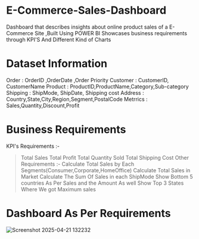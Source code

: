 # E-Commerce-Sales-Dashboard
Dashboard that describes insights about online product sales of a E-Commerce Site ,Built Using POWER BI Showcases business requirements through KPI'S And Different Kind of Charts
# Dataset Information
Order : OrderID ,OrderDate ,Order Priority
Customer : CustomerID, CustomerName
Product : ProductID,ProductName,Category,Sub-category
Shipping : ShipMode, ShipDate, Shipping cost
Address : Country,State,City,Region,Segment,PostalCode
Metrrics : Sales,Quantity,Discount,Profit
# Business Requirements
KPI's Requirements :-
>Total Sales
>Total Profit
>Total Quantity Sold
>Total Shipping Cost
Other Requirements :-
>Calculate Total Sales by Each Segments(Consumer,Corporate,HomeOffice)
>Calculate Total Sales in Market
>Calculate The Sum Of Sales in each ShipMode
>Show Bottom 5 countries As Per Sales and the Amount As well
>Show Top 3 States Where We got Maximum sales
# Dashboard As Per Requirements
![Screenshot 2025-04-21 132232](https://github.com/user-attachments/assets/0346f6f1-6124-41bd-bae3-5dcf669deaf6)
